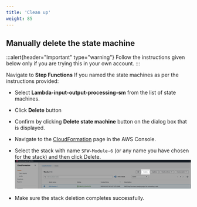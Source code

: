 ```yaml
---
title: 'Clean up'
weight: 85
---
```


## Manually delete the state machine

:::alert{header="Important" type="warning"}
Follow the instructions given below only if you are trying this in your own account.
:::

Navigate to **Step Functions**
If you named the state machines as per the instructions provided:

- Select **Lambda-input-output-processing-sm** from the list of state machines.
- Click **Delete** button
- Confirm by clicking **Delete state machine** button on the dialog box that is displayed.

- Navigate to the [CloudFormation](https://console.aws.amazon.com/cloudformation/home) page in the AWS Console.
- Select the stack with name `SFW-Module-6` (or any name you have chosen for the stack) and then click Delete.
  ![CloudFormation delete](/static/img/setup/setup-cloudformation-delete.png)
- Make sure the stack deletion completes successfully.
